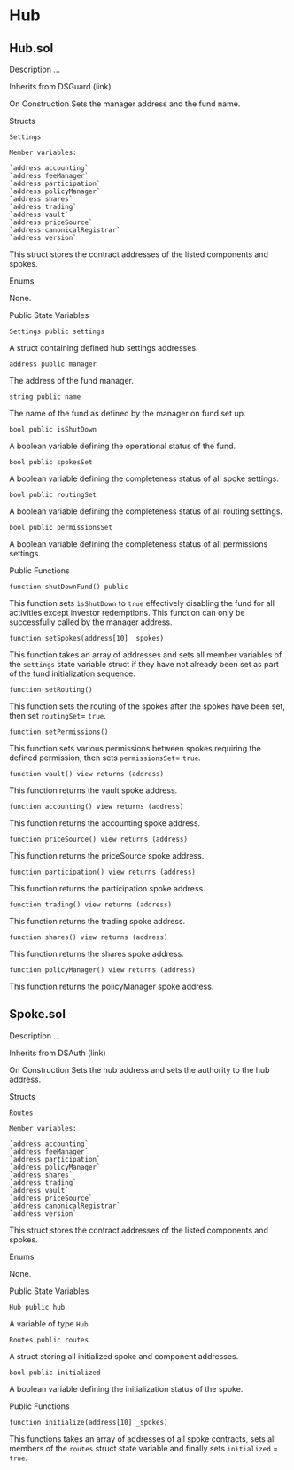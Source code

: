 # Hub

## Hub.sol

Description
...

Inherits from DSGuard (link)

On Construction
Sets the manager address and the fund name.


Structs

`Settings`

    Member variables:  

    `address accounting`
    `address feeManager`
    `address participation`
    `address policyManager`
    `address shares`
    `address trading`
    `address vault`
    `address priceSource`
    `address canonicalRegistrar`
    `address version`

This struct stores the contract addresses of the listed components and spokes.

Enums

None.

Public State Variables

`Settings public settings`

A struct containing defined hub settings addresses.


`address public manager`

The address of the fund manager.


`string public name`

The name of the fund as defined by the manager on fund set up.


`bool public isShutDown`

A boolean variable defining the operational status of the fund.


`bool public spokesSet`

A boolean variable defining the completeness status of all spoke settings.


`bool public routingSet`

A boolean variable defining the completeness status of all routing settings.


`bool public permissionsSet`

A boolean variable defining the completeness status of all permissions settings.


Public Functions


`function shutDownFund() public`

This function sets `ìsShutDown` to `true` effectively disabling the fund for all activities except investor redemptions. This function can only be successfully called by the manager address.


`function setSpokes(address[10] _spokes)`

This function takes an array of addresses and sets all member variables of the `settings` state variable struct if they have not already been set as part of the fund initialization sequence.


`function setRouting()`

This function sets the routing of the spokes after the spokes have been set, then set `routingSet`= `true`.


`function setPermissions()`

This function sets various permissions between spokes requiring the defined permission, then sets `permissionsSet`= `true`.


`function vault() view returns (address)`

This function returns the vault spoke address.


`function accounting() view returns (address)`

This function returns the accounting spoke address.


`function priceSource() view returns (address)`

This function returns the priceSource spoke address.


`function participation() view returns (address)`

This function returns the participation spoke address.


`function trading() view returns (address)`

This function returns the trading spoke address.


`function shares() view returns (address)`

This function returns the shares spoke address.


`function policyManager() view returns (address)`

This function returns the policyManager spoke address.


## Spoke.sol

Description
...

Inherits from DSAuth (link)

On Construction
Sets the hub address and sets the authority to the hub address.

Structs

`Routes`

    Member variables:

    `address accounting`
    `address feeManager`
    `address participation`
    `address policyManager`
    `address shares`
    `address trading`
    `address vault`
    `address priceSource`
    `address canonicalRegistrar`
    `address version`

This struct stores the contract addresses of the listed components and spokes.


Enums

None.

Public State Variables

`Hub public hub`

A variable of type `Hub`.


`Routes public routes`

A struct storing all initialized spoke and component addresses.


`bool public initialized`

A boolean variable defining the initialization status of the spoke.


Public Functions

`function initialize(address[10] _spokes)`

This functions takes an array of addresses of all spoke contracts, sets all members of the `routes` struct state variable and finally sets `initialized` = `true`.

